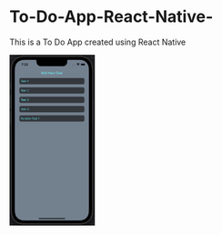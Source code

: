 # To-Do-App-React-Native-
This is a To Do App created using React Native

<img 
  src="./assets/tasks.png"
  alt="Alt text"
  title="Optional title"
  style="display: inline-block; margin: 0 auto; height: 300px">
